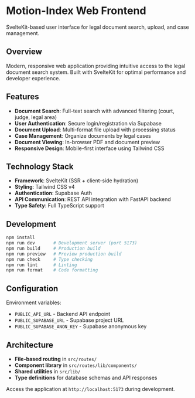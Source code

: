 # Motion-Index Web Frontend

SvelteKit-based user interface for legal document search, upload, and case management.

## Overview

Modern, responsive web application providing intuitive access to the legal document search system. Built with SvelteKit for optimal performance and developer experience.

## Features

- **Document Search**: Full-text search with advanced filtering (court, judge, legal area)
- **User Authentication**: Secure login/registration via Supabase
- **Document Upload**: Multi-format file upload with processing status
- **Case Management**: Organize documents by legal cases
- **Document Viewing**: In-browser PDF and document preview
- **Responsive Design**: Mobile-first interface using Tailwind CSS

## Technology Stack

- **Framework**: SvelteKit (SSR + client-side hydration)
- **Styling**: Tailwind CSS v4
- **Authentication**: Supabase Auth
- **API Communication**: REST API integration with FastAPI backend
- **Type Safety**: Full TypeScript support

## Development

```bash
npm install
npm run dev       # Development server (port 5173)
npm run build     # Production build
npm run preview   # Preview production build
npm run check     # Type checking
npm run lint      # Linting
npm run format    # Code formatting
```

## Configuration

Environment variables:
- `PUBLIC_API_URL` - Backend API endpoint
- `PUBLIC_SUPABASE_URL` - Supabase project URL
- `PUBLIC_SUPABASE_ANON_KEY` - Supabase anonymous key

## Architecture

- **File-based routing** in `src/routes/`
- **Component library** in `src/routes/lib/components/`
- **Shared utilities** in `src/lib/`
- **Type definitions** for database schemas and API responses

Access the application at `http://localhost:5173` during development.

